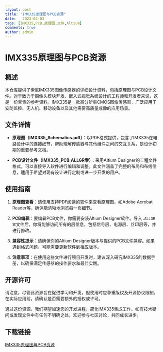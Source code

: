 ```yaml
---
layout: post
title: "IMX335原理图与PCB资源"
date:   2023-04-03
tags: [IMX335,PCB,原理图,文件,Altium]
comments: true
author: admin
---
```

# IMX335原理图与PCB资源

## 概述

本仓库提供了索尼IMX335图像传感器的详细设计资料，包括原理图与PCB设计文件。对于致力于摄像头模块开发、嵌入式视觉系统设计的工程师和开发者来说，这是一份宝贵的参考资料。IMX335是一款高分辨率CMOS图像传感器，广泛应用于安防监控、无人机、移动设备以及其他需要高质量成像的应用场景。

## 文件详情

- **原理图（IMX335_Schematics.pdf）**：以PDF格式提供，包含了IMX335在电路设计中的连接细节，帮助理解传感器与其他组件之间的交互关系，是设计初期的重要参考文档。
  
- **PCB设计文件（IMX335_PCB.ALLGR零）**：采用Altium Designer的工程文件格式，可以直接导入软件进行编辑和调整。此文件涵盖了完整的布局和布线信息，适用于希望对现有设计进行定制或进一步开发的用户。

## 使用指南

1. **原理图查看**：请使用支持PDF阅读的软件来查看原理图，如Adobe Acrobat Reader等，确保能清晰地浏览每一页细节。
   
2. **PCB编辑**：要编辑PCB文件，你需要安装Altium Designer软件。导入`.ALLGR零`文件后，你将能够访问所有的层信息，包括信号层、电源层、丝印层等，并进行修改。

3. **兼容性提示**：请确保你的Altium Designer版本与提供的PCB文件兼容。如果遇到格式问题，可能需要更新软件到相应版本。

4. **注意事项**：在使用这些文件进行项目开发时，建议深入研究IMX335的数据手册，以确保满足传感器的操作要求和最佳实践。

## 开源许可

请注意，尽管此资源旨在促进学习和开发，但使用时应尊重版权及开源协议限制。在实际应用前，请确认是否需要额外的授权或许可。

通过这份资源，我们期望加速您的开发进程，简化IMX335集成工作。如有技术疑问或发现文件中有任何不明确之处，欢迎参与社区讨论，共同成长进步。

## 下载链接

[IMX335原理图与PCB资源](https://pan.quark.cn/s/5ecb06ba9d88)